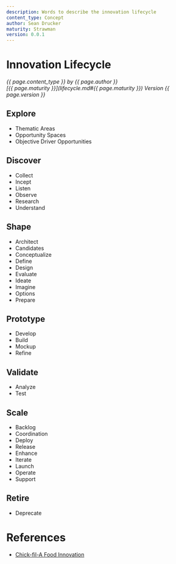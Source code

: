 ```yaml
---
description: Words to describe the innovation lifecycle
content_type: Concept
author: Sean Drucker
maturity: Strawman
version: 0.0.1
---
```


# Innovation Lifecycle
*{{ page.content_type }} by {{ page.author }}*  
*[{{ page.maturity }}](lifecycle.md#{{ page.maturity }}) Version {{ page.version }}*

## Explore
- Thematic Areas
- Opportunity Spaces
- Objective Driver Opportunities
## Discover
- Collect
- Incept
- Listen
- Observe
- Research
- Understand
## Shape
- Architect
- Candidates
- Conceptualize
- Define
- Design
- Evaluate
- Ideate
- Imagine
- Options
- Prepare
## Prototype
- Develop
- Build
- Mockup
- Refine
## Validate
- Analyze
- Test
## Scale
- Backlog
- Coordination
- Deploy
- Release
- Enhance
- Iterate
- Launch
- Operate
- Support
## Retire
- Deprecate


# References
- [Chick-fil-A Food Innovation](https://www.businessinsider.com/chick-fil-a-new-menu-items-2019-5#5-launchroll-out-and-stewardship-5)
